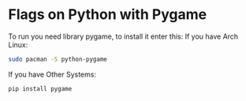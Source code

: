 # Flags on Python with Pygame
To run you need library pygame, to install it enter this:
If you have Arch Linux:
```bash
sudo pacman -S python-pygame
```
If you have Other Systems:
```bash
pip install pygame
```

